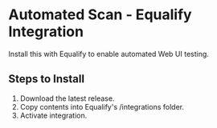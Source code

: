 # Automated Scan - Equalify Integration
Install this with Equalify to enable automated Web UI testing.

## Steps to Install
1. Download the latest release.
2. Copy contents into Equalify's /integrations folder.
3. Activate integration.
